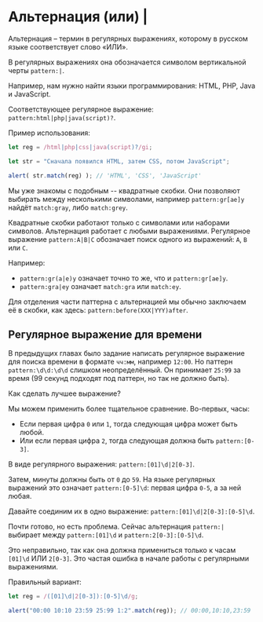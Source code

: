 # Альтернация (или) |

Альтернация – термин в регулярных выражениях, которому в русском языке соответствует слово «ИЛИ». 

В регулярных выражениях она обозначается символом вертикальной черты `pattern:|`.

Например, нам нужно найти языки программирования: HTML, PHP, Java и JavaScript.

Соответствующее регулярное выражение: `pattern:html|php|java(script)?`.

Пример использования:

```js run
let reg = /html|php|css|java(script)?/gi;

let str = "Сначала появился HTML, затем CSS, потом JavaScript";

alert( str.match(reg) ); // 'HTML', 'CSS', 'JavaScript'
```

Мы уже знакомы с подобным -- квадратные скобки. Они позволяют выбирать между несколькими символами, например  `pattern:gr[ae]y` найдёт `match:gray`, либо `match:grey`.

Квадратные скобки работают только с символами или наборами символов. Альтернация работает с любыми выражениями. Регулярное выражение `pattern:A|B|C` обозначает поиск одного из выражений: `A`, `B` или `C`.

Например:

- `pattern:gr(a|e)y` означает точно то же, что и `pattern:gr[ae]y`.
- `pattern:gra|ey` означает `match:gra` или `match:ey`.

Для отделения части паттерна с альтернацией мы обычно заключаем её в скобки, как здесь: `pattern:before(XXX|YYY)after`.

## Регулярное выражение для времени

В предыдущих главах было задание написать регулярное выражение для поиска времени в формате  `чч:мм`, например `12:00`. Но паттерн `pattern:\d\d:\d\d` слишком неопределённый. Он принимает `25:99` за время (99 секунд подходят под паттерн, но так не должно быть).

Как сделать лучшее выражение?

Мы можем применить более тщательное сравнение. Во-первых, часы: 

- Если первая цифра `0` или `1`, тогда следующая цифра может быть любой.
- Или если первая цифра `2`, тогда следующая должна быть `pattern:[0-3]`.

В виде регулярного выражения: `pattern:[01]\d|2[0-3]`.

Затем, минуты должны быть от `0` до `59`. На языке регулярных выражений это означает `pattern:[0-5]\d`: первая цифра `0-5`, а за ней любая.

Давайте соединим их в одно выражение: `pattern:[01]\d|2[0-3]:[0-5]\d`.

Почти готово, но есть проблема. Сейчас альтернация `pattern:|` выбирает между `pattern:[01]\d` и `pattern:2[0-3]:[0-5]\d`.

Это неправильно, так как она должна примениться только к часам `[01]\d` ИЛИ `2[0-3]`. Это частая ошибка в начале работы с регулярными выражениями. 

Правильный вариант:

```js run
let reg = /([01]\d|2[0-3]):[0-5]\d/g;

alert("00:00 10:10 23:59 25:99 1:2".match(reg)); // 00:00,10:10,23:59
```
